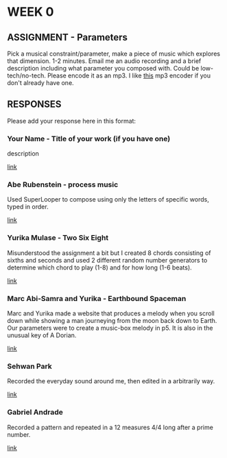 # WEEK 0

## ASSIGNMENT - Parameters

Pick a musical constraint/parameter, make a piece of music which explores that dimension. 1-2 minutes. Email me an audio recording and a brief description including what parameter you composed with. Could be low-tech/no-tech. Please encode it as an mp3. I like [this](http://sourceforge.net/projects/xld/) mp3 encoder if you don't already have one.

## RESPONSES

Please add your response here in this format: 

### Your Name - Title of your work (if you have one)

description

[link](http://example.com)

### Abe Rubenstein - process music

Used SuperLooper to compose using only the letters of specific words, typed in order.

[link](http://itp.aberubenste.in/2015/02/process-music.html)

### Yurika Mulase - Two Six Eight 

Misunderstood the assignment a bit but I created 8 chords consisting of sixths and seconds and used 2 different random number generators to determine which chord to play (1-8) and for how long (1-6 beats). 

[link](http://www.yurikamulase.com/two-six-eight/)

### Marc Abi-Samra and Yurika - Earthbound Spaceman

Marc and Yurika made a website that produces a melody when you scroll down while showing a man journeying from the moon back down to Earth. Our parameters were to create a music-box melody in p5. It is also in the unusual key of A Dorian. 

[link](http://104.131.178.99:3000/home/)

### Sehwan Park

Recorded the everyday sound around me, then edited in a arbitrarily way.

[link](http://thinkingclay.com/index.php/week1_-sound-collage/)

### Gabriel Andrade

Recorded a pattern and repeated in a 12 measures 4/4 long after a prime number. 

[link](http://www.gandradep.com/?p=296)
